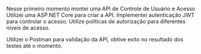 Nesse primeiro momento montei uma API de Controle de Usuário e Acesso 
Utilizei uma ASP.NET Core para criar a API.
Implementei autenticação JWT para controlar o acesso.
Utilize políticas de autorização para diferentes níveis de acesso.

Utilizei o Postman para validação da API, obtive exito no resultado dos testes até o momento.
